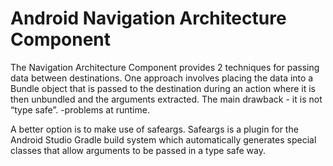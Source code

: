 # Android Navigation Architecture Component 
The Navigation Architecture Component provides 2 techniques for passing data between destinations.
One approach involves placing the data into a Bundle object that is passed to the destination during an action where it is then unbundled and the arguments extracted.
The main drawback - it is not “type safe”. -problems at runtime.

A better option is to make use of safeargs.
Safeargs is a plugin for the Android Studio Gradle build system which automatically generates special classes that allow arguments to be passed in a type safe way.